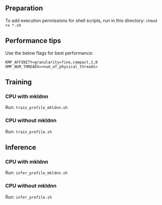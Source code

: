 ## Preparation
To add execution permissions for shell scripts, run in this directory:
`chmod +x *.sh`

## Performance tips
Use the below flags for best performance:
```
KMP_AFFINITY=granularity=fine,compact,1,0
OMP_NUM_THREADS=<num_of_physical_threads>
```

## Training
### CPU with mkldnn
Run:
`train_profile_mkldnn.sh`
### CPU without mkldnn
Run:
`train_profile.sh`

## Inference
### CPU with mkldnn
Run:
`infer_profile_mkldnn.sh`
### CPU without mkldnn
Run:
`infer_profile.sh`
